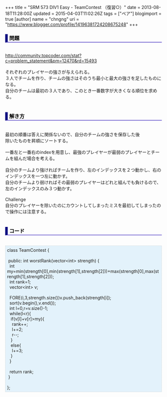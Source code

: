 +++
title = "SRM 573 DIV1 Easy - TeamContest （復習○）"
date = 2013-08-18T11:28:00Z
updated = 2015-04-03T11:02:26Z
tags = ["ペア"]
blogimport = true 
[author]
	name = "chngng"
	uri = "https://www.blogger.com/profile/14196381724208675248"
+++

<div dir="ltr" style="text-align: left;" trbidi="on"><h3 style="border-bottom: 2px solid slateblue; border-left: 8px solid navy; color: black; padding: 0px 0px 1px 5px;">問題 </h3><br /><a href="http://community.topcoder.com/stat?c=problem_statement&amp;pm=12470&amp;rd=15493" target="_blank">http://community.topcoder.com/stat?c=problem_statement&amp;pm=12470&amp;rd=15493</a><br /><br />それぞれのプレイヤーの強さが与えられる。<br />３人でチームを作り、チームの強さはそのうち最小と最大の強さを足したものになる。<br />自分のチームは最初の３人であり、このとき一番数字が大きくなる順位を求める。<br /><br /><h3 style="border-bottom: 2px solid slateblue; border-left: 8px solid navy; color: black; padding: 0px 0px 1px 5px;">解き方 </h3><br />最初の順番は答えに関係ないので、自分のチームの強さを保存した後<br />除いたものを昇順にソートする。<br /><br />一番左と一番右のindexを用意し、最強のプレイヤーが最弱のプレイヤーとチームを組んだ場合を考える。<br /><br />自分のチームより強ければチームを作り、左のインデックスを２つ動かし、右のインデックスを一つ左に動かす。<br />自分のチームより弱ければその最弱のプレイヤーはどれと組んでも負けるので、左のインデックスのみ３つ動かす。<br /><br />Challenge<br />自分のプレイヤーを除いたのにカウントしてしまったミスを最初してしまったので操作には注意する。<br /><br /><h3 style="border-bottom: 2px solid slateblue; border-left: 8px solid navy; color: black; padding: 0px 0px 1px 5px;">コード </h3><br /><div style="background-color: #e3f2fb; border: 1px dotted #CCCCCC; padding: 5px;">class TeamContest {<br /><br /><span class="Apple-tab-span" style="white-space: pre;"> </span>public: int worstRank(vector&lt;int&gt; strength) {<br /><span class="Apple-tab-span" style="white-space: pre;">  </span>int my=min(strength[0],min(strength[1],strength[2]))+max(strength[0],max(strength[1],strength[2]));<br /><span class="Apple-tab-span" style="white-space: pre;">  </span>int rank=1;<br /><span class="Apple-tab-span" style="white-space: pre;">  </span>vector&lt;int&gt; v;<br /><br /><span class="Apple-tab-span" style="white-space: pre;">  </span>FORE(i,3,strength.size())v.push_back(strength[i]);<br /><span class="Apple-tab-span" style="white-space: pre;">  </span>sort(v.begin(),v.end());<br /><span class="Apple-tab-span" style="white-space: pre;">  </span>int l=0,r=v.size()-1;<br /><span class="Apple-tab-span" style="white-space: pre;">  </span>while(l&lt;r){<br /><span class="Apple-tab-span" style="white-space: pre;">   </span>if(v[l]+v[r]&gt;my){<br /><span class="Apple-tab-span" style="white-space: pre;">    </span>rank++;<br /><span class="Apple-tab-span" style="white-space: pre;">    </span>l+=2;<br /><span class="Apple-tab-span" style="white-space: pre;">    </span>r--;<br /><span class="Apple-tab-span" style="white-space: pre;">   </span>}<br /><span class="Apple-tab-span" style="white-space: pre;">   </span>else{<br /><span class="Apple-tab-span" style="white-space: pre;">    </span>l+=3;<br /><span class="Apple-tab-span" style="white-space: pre;">   </span>}<br /><span class="Apple-tab-span" style="white-space: pre;">  </span>}<br /><br /><span class="Apple-tab-span" style="white-space: pre;">  </span>return rank;<br /><span class="Apple-tab-span" style="white-space: pre;"> </span>}<br /><br />};</div></div>
